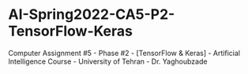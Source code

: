 # AI-Spring2022-CA5-P2-TensorFlow-Keras
Computer Assignment #5 - Phase #2 - [TensorFlow &amp; Keras] - Artificial Intelligence Course - University of Tehran - Dr. Yaghoubzade 
